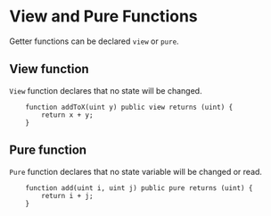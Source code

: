 # View and Pure Functions

Getter functions can be declared `view` or `pure`.

## View function

`View` function declares that no state will be changed.

```
    function addToX(uint y) public view returns (uint) {
        return x + y;
    }
```

## Pure function

`Pure` function declares that no state variable will be changed or read.

```
    function add(uint i, uint j) public pure returns (uint) {
        return i + j;
    }
```
